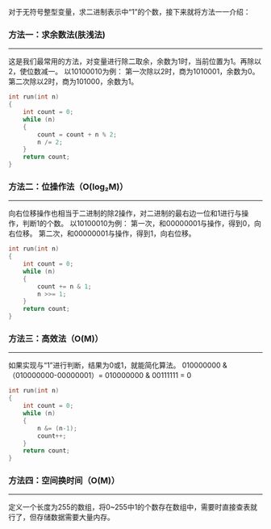 对于无符号整型变量，求二进制表示中“1”的个数，接下来就将方法一一介绍：

### 方法一：求余数法(肤浅法)
****
这是我们最常用的方法，对变量进行除二取余，余数为1时，当前位置为1。再除以2，使位数减一。 
以10100010为例：
第一次除以2时，商为1010001，余数为0。
第二次除以2时，商为101000，余数为1。
``` c
int run(int n)
{
	int count = 0;
	while (n)
	{
		count = count + n % 2;
		n /= 2;
	}
	return count;
}

```
### 方法二：位操作法（O(log₂M)）
****
向右位移操作也相当于二进制的除2操作，对二进制的最右边一位和1进行与操作，判断1的个数。
以10100010为例：
第一次，和00000001与操作，得到0，向右位移。
第二次，和00000001与操作，得到1，向右位移。
```c
int run(int n)
{
	int count = 0;
	while (n)
	{
		count += n & 1;
		n >>= 1;
	}
	return count;
}
```

### 方法三：高效法（O(M)）
****
如果实现与“1”进行判断，结果为0或1，就能简化算法。
010000000 &（010000000-00000001）= 010000000 & 00111111 = 0
```c
int run(int n)
{
	int count = 0;
	while (n)
	{
		n &= (n-1);
		count++;
	}
	return count;
}

```

### 方法四：空间换时间（O(M)）
*****
定义一个长度为255的数组，将0~255中1的个数存在数组中，需要时直接查表就行了，但存储数据需要大量内存。
